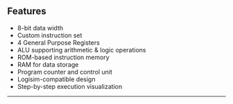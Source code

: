 ##  Features

- 8-bit data width  
- Custom instruction set  
- 4 General Purpose Registers  
- ALU supporting arithmetic & logic operations  
- ROM-based instruction memory  
- RAM for data storage  
- Program counter and control unit  
- Logisim-compatible design  
- Step-by-step execution visualization  

---
